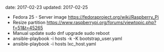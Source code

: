 date: 2017-02-23
updated: 2017-02-25

* Fedora 25 - Server image
  https://fedoraproject.org/wiki/Raspberry_Pi
* Resize partition
  https://www.raspberrypi.org/forums/viewtopic.php?f=51&t=45265
* Manual update
  sudo dnf upgrade
  sudo reboot
* ansible-playbook -i hosts -k -K bootstrap_user.yaml
* ansible-playbook -i hosts lxc_host.yaml
